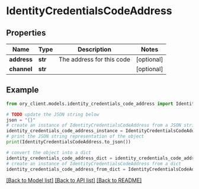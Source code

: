# IdentityCredentialsCodeAddress


## Properties

Name | Type | Description | Notes
------------ | ------------- | ------------- | -------------
**address** | **str** | The address for this code | [optional] 
**channel** | **str** |  | [optional] 

## Example

```python
from ory_client.models.identity_credentials_code_address import IdentityCredentialsCodeAddress

# TODO update the JSON string below
json = "{}"
# create an instance of IdentityCredentialsCodeAddress from a JSON string
identity_credentials_code_address_instance = IdentityCredentialsCodeAddress.from_json(json)
# print the JSON string representation of the object
print(IdentityCredentialsCodeAddress.to_json())

# convert the object into a dict
identity_credentials_code_address_dict = identity_credentials_code_address_instance.to_dict()
# create an instance of IdentityCredentialsCodeAddress from a dict
identity_credentials_code_address_from_dict = IdentityCredentialsCodeAddress.from_dict(identity_credentials_code_address_dict)
```
[[Back to Model list]](../README.md#documentation-for-models) [[Back to API list]](../README.md#documentation-for-api-endpoints) [[Back to README]](../README.md)


